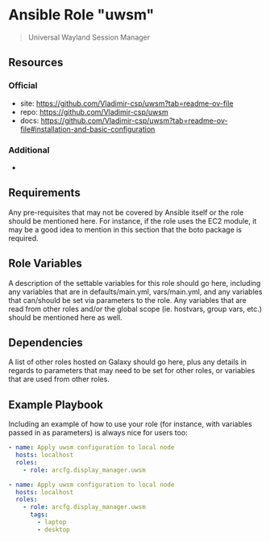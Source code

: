 # Ansible Role "uwsm"

> Universal Wayland Session Manager

## Resources

### Official

- site: https://github.com/Vladimir-csp/uwsm?tab=readme-ov-file
- repo: https://github.com/Vladimir-csp/uwsm
- docs: https://github.com/Vladimir-csp/uwsm?tab=readme-ov-file#installation-and-basic-configuration

### Additional

-

## Requirements

Any pre-requisites that may not be covered by Ansible itself or the role should be mentioned here. For instance, if the
role uses the EC2 module, it may be a good idea to mention in this section that the boto package is required.

## Role Variables

A description of the settable variables for this role should go here, including any variables that are in
defaults/main.yml, vars/main.yml, and any variables that can/should be set via parameters to the role. Any variables
that are read from other roles and/or the global scope (ie. hostvars, group vars, etc.) should be mentioned here as
well.

## Dependencies

A list of other roles hosted on Galaxy should go here, plus any details in regards to parameters that may need to be set
for other roles, or variables that are used from other roles.

## Example Playbook

Including an example of how to use your role (for instance, with variables passed in as parameters) is always nice for
users too:

```yaml
- name: Apply uwsm configuration to local node
  hosts: localhost
  roles:
    - role: arcfg.display_manager.uwsm
```

```yaml
- name: Apply uwsm configuration to local node
  hosts: localhost
  roles:
    - role: arcfg.display_manager.uwsm
      tags:
        - laptop
        - desktop
```
